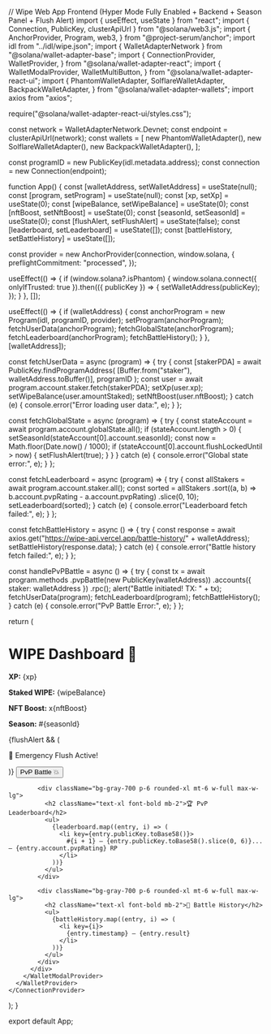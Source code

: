 // Wipe Web App Frontend (Hyper Mode Fully Enabled + Backend + Season Panel + Flush Alert)
import { useEffect, useState } from "react";
import { Connection, PublicKey, clusterApiUrl } from "@solana/web3.js";
import {
  AnchorProvider,
  Program,
  web3,
} from "@project-serum/anchor";
import idl from "../idl/wipe.json";
import { WalletAdapterNetwork } from "@solana/wallet-adapter-base";
import {
  ConnectionProvider,
  WalletProvider,
} from "@solana/wallet-adapter-react";
import {
  WalletModalProvider,
  WalletMultiButton,
} from "@solana/wallet-adapter-react-ui";
import {
  PhantomWalletAdapter,
  SolflareWalletAdapter,
  BackpackWalletAdapter,
} from "@solana/wallet-adapter-wallets";
import axios from "axios";

require("@solana/wallet-adapter-react-ui/styles.css");

const network = WalletAdapterNetwork.Devnet;
const endpoint = clusterApiUrl(network);
const wallets = [
  new PhantomWalletAdapter(),
  new SolflareWalletAdapter(),
  new BackpackWalletAdapter(),
];

const programID = new PublicKey(idl.metadata.address);
const connection = new Connection(endpoint);

function App() {
  const [walletAddress, setWalletAddress] = useState(null);
  const [program, setProgram] = useState(null);
  const [xp, setXp] = useState(0);
  const [wipeBalance, setWipeBalance] = useState(0);
  const [nftBoost, setNftBoost] = useState(0);
  const [seasonId, setSeasonId] = useState(0);
  const [flushAlert, setFlushAlert] = useState(false);
  const [leaderboard, setLeaderboard] = useState([]);
  const [battleHistory, setBattleHistory] = useState([]);

  const provider = new AnchorProvider(connection, window.solana, {
    preflightCommitment: "processed",
  });

  useEffect(() => {
    if (window.solana?.isPhantom) {
      window.solana.connect({ onlyIfTrusted: true }).then(({ publicKey }) => {
        setWalletAddress(publicKey);
      });
    }
  }, []);

  useEffect(() => {
    if (walletAddress) {
      const anchorProgram = new Program(idl, programID, provider);
      setProgram(anchorProgram);
      fetchUserData(anchorProgram);
      fetchGlobalState(anchorProgram);
      fetchLeaderboard(anchorProgram);
      fetchBattleHistory();
    }
  }, [walletAddress]);

  const fetchUserData = async (program) => {
    try {
      const [stakerPDA] = await PublicKey.findProgramAddress(
        [Buffer.from("staker"), walletAddress.toBuffer()],
        programID
      );
      const user = await program.account.staker.fetch(stakerPDA);
      setXp(user.xp);
      setWipeBalance(user.amountStaked);
      setNftBoost(user.nftBoost);
    } catch (e) {
      console.error("Error loading user data:", e);
    }
  };

  const fetchGlobalState = async (program) => {
    try {
      const stateAccount = await program.account.globalState.all();
      if (stateAccount.length > 0) {
        setSeasonId(stateAccount[0].account.seasonId);
        const now = Math.floor(Date.now() / 1000);
        if (stateAccount[0].account.flushLockedUntil > now) {
          setFlushAlert(true);
        }
      }
    } catch (e) {
      console.error("Global state error:", e);
    }
  };

  const fetchLeaderboard = async (program) => {
    try {
      const allStakers = await program.account.staker.all();
      const sorted = allStakers
        .sort((a, b) => b.account.pvpRating - a.account.pvpRating)
        .slice(0, 10);
      setLeaderboard(sorted);
    } catch (e) {
      console.error("Leaderboard fetch failed:", e);
    }
  };

  const fetchBattleHistory = async () => {
    try {
      const response = await axios.get("https://wipe-api.vercel.app/battle-history/" + walletAddress);
      setBattleHistory(response.data);
    } catch (e) {
      console.error("Battle history fetch failed:", e);
    }
  };

  const handlePvPBattle = async () => {
    try {
      const tx = await program.methods
        .pvpBattle(new PublicKey(walletAddress))
        .accounts({ staker: walletAddress })
        .rpc();
      alert("Battle initiated! TX: " + tx);
      fetchUserData(program);
      fetchLeaderboard(program);
      fetchBattleHistory();
    } catch (e) {
      console.error("PvP Battle Error:", e);
    }
  };

  return (
    <ConnectionProvider endpoint={endpoint}>
      <WalletProvider wallets={wallets} autoConnect>
        <WalletModalProvider>
          <div className="min-h-screen bg-gray-900 text-white flex flex-col items-center justify-center p-4">
            <WalletMultiButton />
            <h1 className="text-3xl font-bold mt-6">WIPE Dashboard 🧻</h1>
            <div className="bg-gray-800 p-6 rounded-xl mt-4">
              <p><strong>XP:</strong> {xp}</p>
              <p><strong>Staked WIPE:</strong> {wipeBalance}</p>
              <p><strong>NFT Boost:</strong> x{nftBoost}</p>
              <p><strong>Season:</strong> #{seasonId}</p>
              {flushAlert && (
                <p className="text-red-500 font-bold">🚨 Emergency Flush Active!</p>
              )}
              <button
                onClick={handlePvPBattle}
                className="mt-4 bg-yellow-500 hover:bg-yellow-600 px-4 py-2 rounded shadow"
              >
                PvP Battle 💥
              </button>
            </div>

            <div className="bg-gray-700 p-6 rounded-xl mt-6 w-full max-w-lg">
              <h2 className="text-xl font-bold mb-2">🏆 PvP Leaderboard</h2>
              <ul>
                {leaderboard.map((entry, i) => (
                  <li key={entry.publicKey.toBase58()}>
                    #{i + 1} – {entry.publicKey.toBase58().slice(0, 6)}... – {entry.account.pvpRating} RP
                  </li>
                ))}
              </ul>
            </div>

            <div className="bg-gray-700 p-6 rounded-xl mt-6 w-full max-w-lg">
              <h2 className="text-xl font-bold mb-2">📜 Battle History</h2>
              <ul>
                {battleHistory.map((entry, i) => (
                  <li key={i}>
                    {entry.timestamp} — {entry.result}
                  </li>
                ))}
              </ul>
            </div>
          </div>
        </WalletModalProvider>
      </WalletProvider>
    </ConnectionProvider>
  );
}

export default App;
